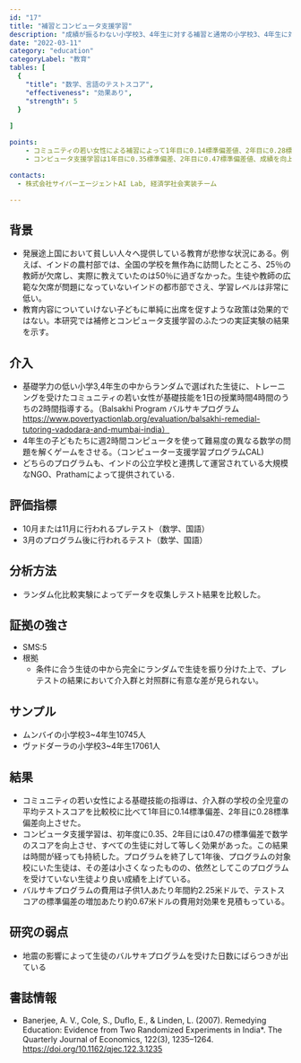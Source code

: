 ```yaml
---
id: "17"
title: "補習とコンピュータ支援学習"
description: "成績が振るわない小学校3、4年生に対する補習と通常の小学校3、4年生に対する授業外のコンピュータ支援学習が成績に与える効果"
date: "2022-03-11"
category: "education"
categoryLabel: "教育"
tables: [
  {
    "title": "数学、言語のテストスコア",
    "effectiveness": "効果あり",
    "strength": 5
  }
  
]

points:
    - コミュニティの若い女性による補習によって1年目に0.14標準偏差値、2年目に0.28標準偏差値、成績を向上する効果があった
    - コンピュータ支援学習は1年目に0.35標準偏差、2年目に0.47標準偏差値、成績を向上させた

contacts:
  - 株式会社サイバーエージェントAI Lab, 経済学社会実装チーム

---
```


## 背景
- 発展途上国において貧しい人々へ提供している教育が悲惨な状況にある。例えば、インドの農村部では、全国の学校を無作為に訪問したところ、25％の教師が欠席し、実際に教えていたのは50％に過ぎなかった。生徒や教師の広範な欠席が問題になっていないインドの都市部でさえ、学習レベルは非常に低い。
- 教育内容についていけない子どもに単純に出席を促すような政策は効果的ではない。本研究では補修とコンピュータ支援学習のふたつの実証実験の結果を示す。

## 介入
- 基礎学力の低い小学3,4年生の中からランダムで選ばれた生徒に、トレーニングを受けたコミュニティの若い女性が基礎技能を1日の授業時間4時間のうちの2時間指導する。（Balsakhi Program バルサキプログラム https://www.povertyactionlab.org/evaluation/balsakhi-remedial-tutoring-vadodara-and-mumbai-india）
- 4年生の子どもたちに週2時間コンピュータを使って難易度の異なる数学の問題を解くゲームをさせる。（コンピューター支援学習プログラムCAL)
- どちらのプログラムも、インドの公立学校と連携して運営されている大規模なNGO、Prathamによって提供されている.

## 評価指標
- 10月または11月に行われるプレテスト（数学、国語）
- 3月のプログラム後に行われるテスト（数学、国語）

## 分析方法
- ランダム化比較実験によってデータを収集しテスト結果を比較した。

## 証拠の強さ
- SMS:5
- 根拠 
    - 条件に合う生徒の中から完全にランダムで生徒を振り分けた上で、プレテストの結果において介入群と対照群に有意な差が見られない。

## サンプル
- ムンバイの小学校3~4年生10745人
- ヴァドダーラの小学校3~4年生17061人

## 結果
- コミュニティの若い女性による基礎技能の指導は、介入群の学校の全児童の平均テストスコアを比較校に比べて1年目に0.14標準偏差、2年目に0.28標準偏差向上させた。
- コンピュータ支援学習は、初年度に0.35、2年目には0.47の標準偏差で数学のスコアを向上させ、すべての生徒に対して等しく効果があった。この結果は時間が経っても持続した。プログラムを終了して1年後、プログラムの対象校にいた生徒は、その差は小さくなったものの、依然としてこのプログラムを受けていない生徒より良い成績を上げている。
- バルサキプログラムの費用は子供1人あたり年間約2.25米ドルで、テストスコアの標準偏差の増加あたり約0.67米ドルの費用対効果を見積もっている。


## 研究の弱点
- 地震の影響によって生徒のバルサキプログラムを受けた日数にばらつきが出ている

## 書誌情報
- Banerjee, A. V., Cole, S., Duflo, E., & Linden, L. (2007). Remedying Education: Evidence from Two Randomized Experiments in India*. The Quarterly Journal of Economics, 122(3), 1235–1264. https://doi.org/10.1162/qjec.122.3.1235
     
